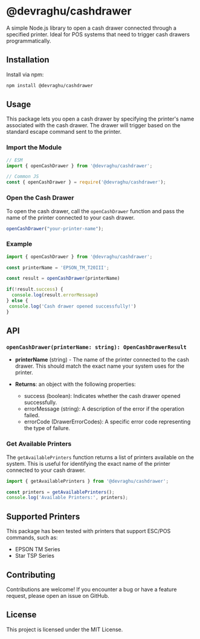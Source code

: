 # @devraghu/cashdrawer

A simple Node.js library to open a cash drawer connected through a specified printer. Ideal for POS systems that need to trigger cash drawers programmatically.

## Installation

Install via npm:

```bash
npm install @devraghu/cashdrawer
```

## Usage

This package lets you open a cash drawer by specifying the printer's name associated with the cash drawer. The drawer will trigger based on the standard escape command sent to the printer.

### Import the Module

```javascript
// ESM
import { openCashDrawer } from '@devraghu/cashdrawer';

// Common JS
const { openCashDrawer } = require('@devraghu/cashdrawer');
```

### Open the Cash Drawer

To open the cash drawer, call the `openCashDrawer` function and pass the name of the printer connected to your cash drawer.

```javascript
openCashDrawer("your-printer-name");
```

### Example

```javascript
import { openCashDrawer } from '@devraghu/cashdrawer';

const printerName = 'EPSON_TM_T20III';

const result = openCashDrawer(printerName)

if(!result.success) {
  console.log(result.errorMessage)
} else {
 console.log('Cash drawer opened successfully!')
}

```

## API

### `openCashDrawer(printerName: string): OpenCashDrawerResult`

- **printerName** (string) - The name of the printer connected to the cash drawer. This should match the exact name your system uses for the printer.

- **Returns**: an object with the following properties:
  - success (boolean): Indicates whether the cash drawer opened successfully.
  - errorMessage (string): A description of the error if the operation failed.
  - errorCode (DrawerErrorCodes): A specific error code representing the type of failure.


### Get Available Printers
The `getAvailablePrinters` function returns a list of printers available on the system. This is useful for identifying the exact name of the printer connected to your cash drawer.

```javascript
import { getAvailablePrinters } from '@devraghu/cashdrawer';

const printers = getAvailablePrinters();
console.log('Available Printers:', printers);
```
## Supported Printers

This package has been tested with printers that support ESC/POS commands, such as:

- EPSON TM Series
- Star TSP Series

## Contributing

Contributions are welcome! If you encounter a bug or have a feature request, please open an issue on GitHub.

## License

This project is licensed under the MIT License.
